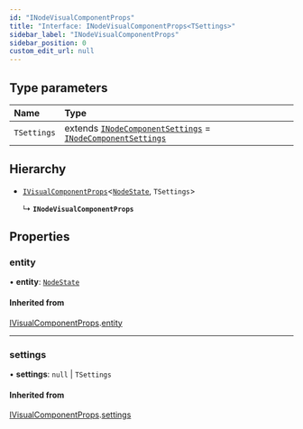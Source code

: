 ```yaml
---
id: "INodeVisualComponentProps"
title: "Interface: INodeVisualComponentProps<TSettings>"
sidebar_label: "INodeVisualComponentProps"
sidebar_position: 0
custom_edit_url: null
---
```


## Type parameters

| Name | Type |
| :------ | :------ |
| `TSettings` | extends [`INodeComponentSettings`](INodeComponentSettings.md) = [`INodeComponentSettings`](INodeComponentSettings.md) |

## Hierarchy

- [`IVisualComponentProps`](IVisualComponentProps.md)<[`NodeState`](../classes/NodeState.md), `TSettings`\>

  ↳ **`INodeVisualComponentProps`**

## Properties

### entity

• **entity**: [`NodeState`](../classes/NodeState.md)

#### Inherited from

[IVisualComponentProps](IVisualComponentProps.md).[entity](IVisualComponentProps.md#entity)

___

### settings

• **settings**: ``null`` \| `TSettings`

#### Inherited from

[IVisualComponentProps](IVisualComponentProps.md).[settings](IVisualComponentProps.md#settings)
